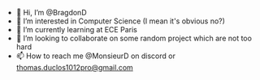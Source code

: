 - 👋 Hi, I’m @BragdonD
- 👀 I’m interested in Computer Science (I mean it's obvious no?)
- 🌱 I’m currently learning at ECE Paris
- 💞️ I’m looking to collaborate on some random project which are not too hard
- 📫 How to reach me @MonsieurD on discord or thomas.duclos1012pro@gmail.com

<!---
BragdonD/BragdonD is a ✨ special ✨ repository because its `README.md` (this file) appears on your GitHub profile.
You can click the Preview link to take a look at your changes.
--->

